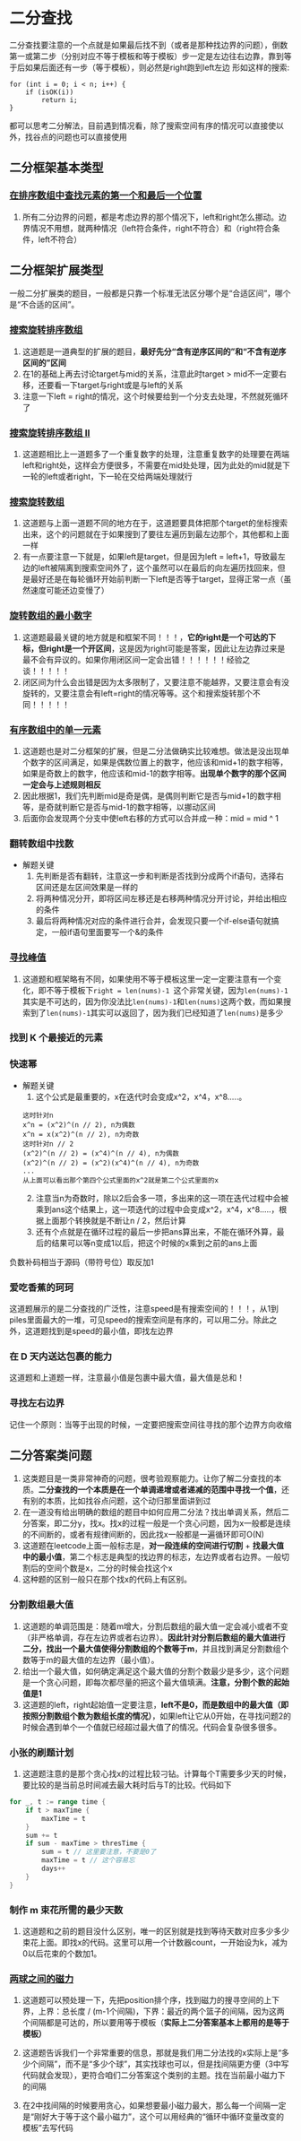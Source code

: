 # 二分查找
二分查找要注意的一个点就是如果最后找不到（或者是那种找边界的问题），倒数第一或第二步（分别对应不等于模板和等于模板）步一定是左边往右边靠，靠到等于后如果后面还有一步（等于模板），则必然是right跑到left左边
形如这样的搜索:

```
for (int i = 0; i < n; i++) {
    if (isOK(i))
        return i;
}
```
都可以思考二分解法，目前遇到情况看，除了搜索空间有序的情况可以直接使以外，找谷点的问题也可以直接使用

## 二分框架基本类型

### [在排序数组中查找元素的第一个和最后一个位置](https://leetcode.cn/problems/find-first-and-last-position-of-element-in-sorted-array/)

1. 所有二分边界的问题，都是考虑边界的那个情况下，left和right怎么挪动。边界情况不用想，就两种情况（left符合条件，right不符合）和（right符合条件，left不符合）

## 二分框架扩展类型

一般二分扩展类的题目，一般都是只靠一个标准无法区分哪个是“合适区间”，哪个是“不合适的区间”。

### [搜索旋转排序数组](https://leetcode-cn.com/problems/search-in-rotated-sorted-array/)

1. 这道题是一道典型的扩展的题目，**最好先分“含有逆序区间的”和“不含有逆序区间的”区间**
2. 在1的基础上再去讨论target与mid的关系，注意此时target > mid不一定要右移，还要看一下target与right或是与left的关系
3. 注意一下left = right的情况，这个时候要给到一个分支去处理，不然就死循环了

### [搜索旋转排序数组 II](https://leetcode-cn.com/problems/search-in-rotated-sorted-array-ii/)

1. 这道题相比上一道题多了一个重复数字的处理，注意重复数字的处理要在两端left和right处，这样会方便很多，不需要在mid处处理，因为此处的mid就是下一轮的left或者right，下一轮在交给两端处理就行

### [搜索旋转数组](https://leetcode-cn.com/problems/search-rotate-array-lcci/)

1. 这道题与上面一道题不同的地方在于，这道题要具体把那个target的坐标搜索出来，这个的问题就在于如果搜到了要往左遍历到最左边那个，其他都和上面一样
2. 有一点要注意一下就是，如果left是target，但是因为left = left+1，导致最左边的left被隔离到搜索空间外了，这个虽然可以在最后的向左遍历找回来，但是最好还是在每轮循环开始前判断一下left是否等于target，显得正常一点（虽然速度可能还边变慢了）



### [旋转数组的最小数字](https://leetcode-cn.com/problems/xuan-zhuan-shu-zu-de-zui-xiao-shu-zi-lcof/)

1. 这道题最最关键的地方就是和框架不同！！！，**它的right是一个可达的下标，但right是一个开区间**，这是因为right可能是答案，因此让左边靠过来是最不会有异议的。如果你用闭区间一定会出错！！！！！！经验之谈！！！！！
2. 闭区间为什么会出错是因为太多限制了，又要注意不能越界，又要注意会有没旋转的，又要注意会有left=right的情况等等。这个和搜索旋转那个不同！！！！！

### [有序数组中的单一元素](https://leetcode-cn.com/problems/single-element-in-a-sorted-array/)

1. 这道题也是对二分框架的扩展，但是二分法做确实比较难想。做法是没出现单个数字的区间满足，如果是偶数位置上的数字，他应该和mid+1的数字相等，如果是奇数上的数字，他应该和mid-1的数字相等。**出现单个数字的那个区间一定会与上述规则相反**
2. 因此根据1，我们先判断mid是奇是偶，是偶则判断它是否与mid+1的数字相等，是奇就判断它是否与mid-1的数字相等，以挪动区间
3. 后面你会发现两个分支中使left右移的方式可以合并成一种：mid = mid ^ 1

### 翻转数组中找数
+ 解题关键
  1. 先判断是否有翻转，注意这一步和判断是否找到分成两个if语句，选择右区间还是左区间效果是一样的
  2. 将两种情况分开，即将区间左移还是右移两种情况分开讨论，并给出相应的条件
  3. 最后将两种情况对应的条件进行合并，会发现只要一个if-else语句就搞定，一般if语句里面要写一个&的条件

### [寻找峰值](https://leetcode-cn.com/problems/find-peak-element/)

1. 这道题和框架略有不同，如果使用不等于模板这里一定一定要注意有一个变化，即不等于模板下`right = len(nums)-1 `这个非常关键，因为`len(nums)-1`其实是不可达的，因为你没法比`len(nums)-1`和`len(nums)`这两个数，而如果搜索到了`len(nums)-1`其实可以返回了，因为我们已经知道了`len(nums)`是多少

### 找到 K 个最接近的元素


### 快速幂
+ 解题关键
   1. 这个公式是最重要的，x在迭代时会变成x^2，x^4，x^8.....。
    ```
    这时针对n
    x^n = (x^2)^(n // 2), n为偶数
    x^n = x(x^2)^(n // 2), n为奇数
    这时针对n // 2
    (x^2)^(n // 2) = (x^4)^(n // 4), n为偶数
    (x^2)^(n // 2) = (x^2)(x^4)^(n // 4), n为奇数
    ...
    从上面可以看出那个第四个公式里面的x^2就是第二个公式里面的x
    ```
   2. 注意当n为奇数时，除以2后会多一项，多出来的这一项在迭代过程中会被乘到ans这个结果上，这一项迭代的过程中会变成x^2，x^4，x^8.....，根据上面那个转换就是不断让n / 2，然后计算
   3. 还有个点就是在循环过程的最后一步把ans算出来，不能在循环外算，最后的结果可以等n变成1以后，把这个时候的x乘到之前的ans上面

负数补码相当于源码（带符号位）取反加1


### 爱吃香蕉的珂珂
这道题展示的是二分查找的广泛性，注意speed是有搜索空间的！！！，从1到piles里面最大的一堆，可见speed的搜索空间是有序的，可以用二分。除此之外，这道题找到是speed的最小值，即找左边界

### 在 D 天内送达包裹的能力
这道题和上道题一样，注意最小值是包裹中最大值，最大值是总和！


### 寻找左右边界
记住一个原则：当等于出现的时候，一定要把搜索空间往寻找的那个边界方向收缩


## 二分答案类问题
1. 这类题目是一类非常神奇的问题，很考验观察能力。让你了解二分查找的本质。**二分查找的一个本质是在一个单调递增或者递减的范围中寻找一个值**，还有别的本质，比如找谷点问题，这个动归那里面讲到过
2. 在一道没有给出明确的数组的题目中如何应用二分法？找出单调关系，然后二分答案，即二分y，找x。找x的过程一般是一个贪心问题，因为x一般都是连续的不间断的，或者有规律间断的，因此找x一般都是一遍循环即可O(N)
3. 这道题在leetcode上面一般标志是，**对一段连续的空间进行切割** + **找最大值中的最小值**，第二个标志是典型的找边界的标志，左边界或者右边界。一般切割后的空间个数是x，二分的时候会找这个x
4. 这种题的区别一般只在那个找x的代码上有区别。


### 分割数组最大值
1. 这道题的单调范围是：随着m增大，分割后数组的最大值一定会减小或者不变（非严格单调，存在左边界或者右边界）。**因此针对分割后数组的最大值进行二分，找出一个最大值使得分割数组的个数等于m**，并且找到满足分割数组个数等于m的最大值的左边界（最小值）。
2. 给出一个最大值，如何确定满足这个最大值的分割个数最少是多少，这个问题是一个贪心问题，即每次都尽量的把这个最大值填满。**注意，分割个数的起始值是1**
3. 这道题的left，right起始值一定要注意，**left不是0，而是数组中的最大值（即按照分割数组个数为数组长度的情况）**，如果left让它从0开始，在寻找问题2的时候会遇到单个一个值就已经超过最大值了的情况。代码会复杂很多很多。

### 小张的刷题计划
1. 这道题注意的是那个贪心找x的过程比较刁钻。计算每个T需要多少天的时候，要比较的是当前总时间减去最大耗时后与T的比较。代码如下
```go
for _, t := range time {
    if t > maxTime {
        maxTime = t
    }
    sum += t 
    if sum - maxTime > thresTime {
        sum = t // 这里要注意，不要是0了
        maxTime = t // 这个容易忘
        days++
    }
}
```

### 制作 m 束花所需的最少天数
1. 这道题和之前的题目没什么区别，唯一的区别就是找到等待天数对应多少多少束花上面。即找x的代码。这里可以用一个计数器count，一开始设为k，减为0以后花束的个数加1。

### [两球之间的磁力](https://leetcode-cn.com/problems/magnetic-force-between-two-balls/)

1. 这道题可以预处理一下，先把position排个序，找到磁力的搜寻空间的上下界，上界：总长度 / (m-1个间隔)，下界：最近的两个篮子的间隔，因为这两个间隔都是可达的，所以要用等于模板（**实际上二分答案基本上都用的是等于模板）**

2. 这道题告诉我们一个非常重要的信息，那就是我们用二分法找的x实际上是“多少个间隔”，而不是“多少个球”，其实找球也可以，但是找间隔更方便（3中写代码就会发现），更符合咱们二分答案这个类别的主题。找在当前最小磁力下的间隔

3. 在2中找间隔的时候要用贪心，如果想要最小磁力最大，那么每一个间隔一定是“刚好大于等于这个最小磁力”，这个可以用经典的“循环中循环变量改变的模板”去写代码

   